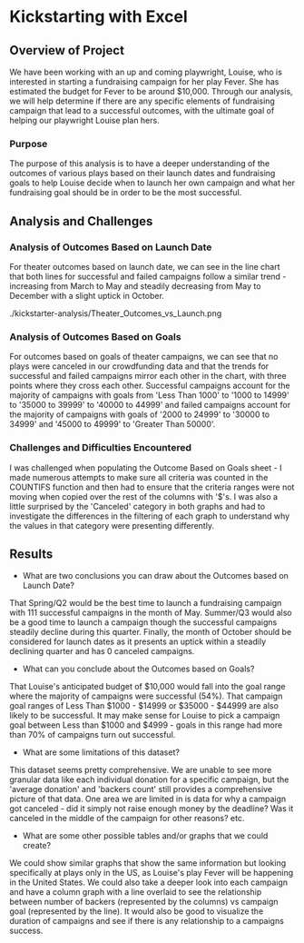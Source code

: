 # Kickstarting with Excel

## Overview of Project

We have been working with an up and coming playwright, Louise, who is interested in starting a fundraising campaign for her play Fever. She has estimated the budget for Fever to be around $10,000. Through our analysis, we will help determine if there are any specific elements of fundraising campaign that lead to a successful outcomes, with the ultimate goal of helping our playwright Louise plan hers.

### Purpose

The purpose of this analysis is to have a deeper understanding of the outcomes of various plays based on their launch dates and fundraising goals to help Louise decide when to launch her own campaign and what her fundraising goal should be in order to be the most successful.

## Analysis and Challenges

### Analysis of Outcomes Based on Launch Date

For theater outcomes based on launch date, we can see in the line chart that both lines for successful and failed campaigns follow a similar trend - increasing from March to May and steadily decreasing from May to December with a slight uptick in October. 

./kickstarter-analysis/Theater_Outcomes_vs_Launch.png

### Analysis of Outcomes Based on Goals

For outcomes based on goals of theater campaigns, we can see that no plays were canceled in our crowdfunding data and that the trends for successful and failed campaigns mirror each other in the chart, with three points where they cross each other. Successful campaigns account for the majority of campaigns with goals from 'Less Than 1000' to '1000 to 14999' to '35000 to 39999' to '40000 to 44999' and failed campaigns account for the majority of campaigns with goals of '2000 to 24999' to '30000 to 34999' and '45000 to 49999' to 'Greater Than 50000'. 

### Challenges and Difficulties Encountered

I was challenged when populating the Outcome Based on Goals sheet - I made numerous attempts to make sure all criteria was counted in the COUNTIFS function and then had to ensure that the criteria ranges were not moving when copied over the rest of the columns with '$'s. I was also a little surprised by the 'Canceled' category in both graphs and had to investigate the differences in the filtering of each graph to understand why the values in that category were presenting differently.

## Results

- What are two conclusions you can draw about the Outcomes based on Launch Date?

That Spring/Q2 would be the best time to launch a fundraising campaign with 111 successful campaigns in the month of May. Summer/Q3 would also be a good time to launch a campaign though the successful campaigns steadily decline during this quarter. Finally, the month of October should be considered for launch dates as it presents an uptick within a steadily declining quarter and has 0 canceled campaigns. 

- What can you conclude about the Outcomes based on Goals?

That Louise's anticipated budget of $10,000 would fall into the goal range where the majority of campaigns were successful (54%). That campaign goal ranges of Less Than $1000 - $14999 or $35000 - $44999 are also likely to be successful. It may make sense for Louise to pick a campaign goal between Less than $1000 and $4999 - goals in this range had more than 70% of campaigns turn out successful. 

- What are some limitations of this dataset?

This dataset seems pretty comprehensive. We are unable to see more granular data like each individual donation for a specific campaign, but the 'average donation' and 'backers count' still provides a comprehensive picture of that data. One area we are limited in is data for why a campaign got canceled - did it simply not raise enough money by the deadline? Was it canceled in the middle of the campaign for other reasons? etc. 

- What are some other possible tables and/or graphs that we could create?

We could show similar graphs that show the same information but looking specifically at plays only in the US, as Louise's play Fever will be happening in the United States. We could also take a deeper look into each campaign and have a column graph with a line overlaid to see the relationship between number of backers (represented by the columns) vs campaign goal (represented by the line). It would also be good to visualize the duration of campaigns and see if there is any relationship to a campaigns success.
